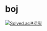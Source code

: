 # boj
[![Solved.ac프로필](http://mazassumnida.wtf/api/v2/generate_badge?boj=ktp12)](https://solved.ac/)
